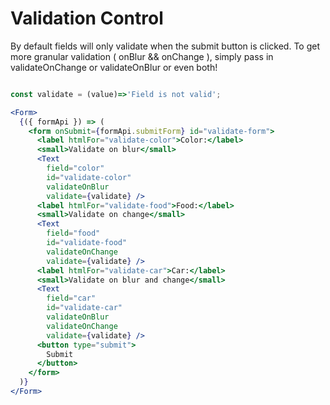 # Validation Control

By default fields will only validate when the submit button is clicked. To get
more granular validation ( onBlur && onChange ), simply pass in validateOnChange
or validateOnBlur or even both!


<!-- STORY -->

```jsx

const validate = (value)=>'Field is not valid';

<Form>
  {({ formApi }) => (
    <form onSubmit={formApi.submitForm} id="validate-form">
      <label htmlFor="validate-color">Color:</label>
      <small>Validate on blur</small>
      <Text
        field="color"
        id="validate-color"
        validateOnBlur
        validate={validate} />
      <label htmlFor="validate-food">Food:</label>
      <small>Validate on change</small>
      <Text
        field="food"
        id="validate-food"
        validateOnChange
        validate={validate} />
      <label htmlFor="validate-car">Car:</label>
      <small>Validate on blur and change</small>
      <Text
        field="car"
        id="validate-car"
        validateOnBlur
        validateOnChange
        validate={validate} />
      <button type="submit">
        Submit
      </button>
    </form>
  )}
</Form>
```
